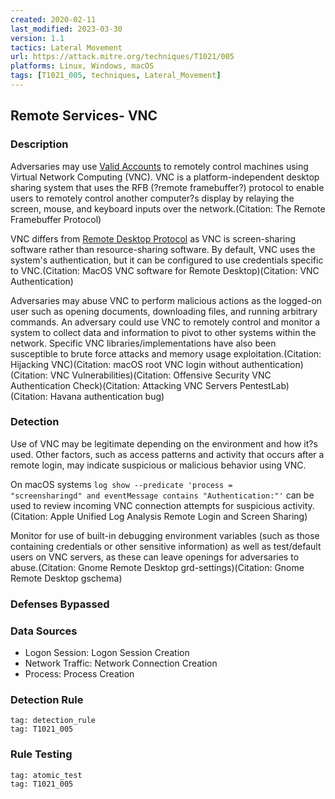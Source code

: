 ```yaml
---
created: 2020-02-11
last_modified: 2023-03-30
version: 1.1
tactics: Lateral Movement
url: https://attack.mitre.org/techniques/T1021/005
platforms: Linux, Windows, macOS
tags: [T1021_005, techniques, Lateral_Movement]
---
```


## Remote Services- VNC

### Description

Adversaries may use [Valid Accounts](https://attack.mitre.org/techniques/T1078) to remotely control machines using Virtual Network Computing (VNC).  VNC is a platform-independent desktop sharing system that uses the RFB (?remote framebuffer?) protocol to enable users to remotely control another computer?s display by relaying the screen, mouse, and keyboard inputs over the network.(Citation: The Remote Framebuffer Protocol)

VNC differs from [Remote Desktop Protocol](https://attack.mitre.org/techniques/T1021/001) as VNC is screen-sharing software rather than resource-sharing software. By default, VNC uses the system's authentication, but it can be configured to use credentials specific to VNC.(Citation: MacOS VNC software for Remote Desktop)(Citation: VNC Authentication)

Adversaries may abuse VNC to perform malicious actions as the logged-on user such as opening documents, downloading files, and running arbitrary commands. An adversary could use VNC to remotely control and monitor a system to collect data and information to pivot to other systems within the network. Specific VNC libraries/implementations have also been susceptible to brute force attacks and memory usage exploitation.(Citation: Hijacking VNC)(Citation: macOS root VNC login without authentication)(Citation: VNC Vulnerabilities)(Citation: Offensive Security VNC Authentication Check)(Citation: Attacking VNC Servers PentestLab)(Citation: Havana authentication bug)

### Detection

Use of VNC may be legitimate depending on the environment and how it?s used. Other factors, such as access patterns and activity that occurs after a remote login, may indicate suspicious or malicious behavior using VNC.

On macOS systems <code>log show --predicate 'process = "screensharingd" and eventMessage contains "Authentication:"'</code> can be used to review incoming VNC connection attempts for suspicious activity.(Citation: Apple Unified Log Analysis Remote Login and Screen Sharing)

Monitor for use of built-in debugging environment variables (such as those containing credentials or other sensitive information) as well as test/default users on VNC servers, as these can leave openings for adversaries to abuse.(Citation: Gnome Remote Desktop grd-settings)(Citation: Gnome Remote Desktop gschema)

### Defenses Bypassed



### Data Sources

  - Logon Session: Logon Session Creation
  -  Network Traffic: Network Connection Creation
  -  Process: Process Creation
### Detection Rule

```query
tag: detection_rule
tag: T1021_005
```

### Rule Testing

```query
tag: atomic_test
tag: T1021_005
```
